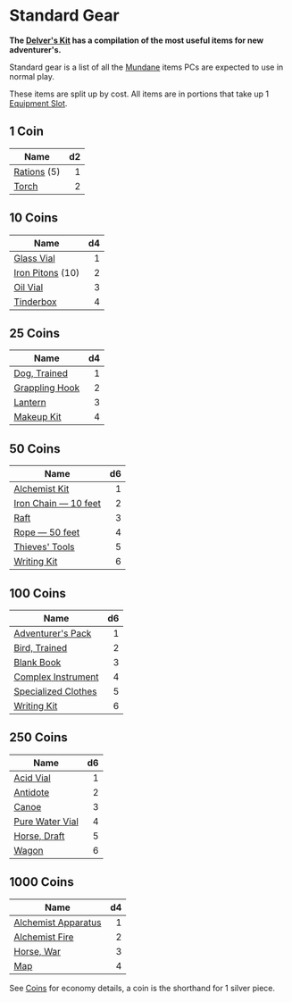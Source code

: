 # Standard Gear

**The [Delver's Kit](Delver's%20Kit.md) has a compilation of the most useful items for new adventurer's.**

Standard gear is a list of all the [Mundane](../Material%20Properties/Mundane%20Property.md) items PCs are expected to use in normal play.

These items are split up by cost. All items are in portions that take up 1 [Equipment Slot](../Equipment%20Slot.md).

## 1 Coin

| Name                              |  d2 |
| --------------------------------- | --: |
| [Rations](1%20Coin/Ration.md) (5) |   1 |
| [Torch](1%20Coin/Torch.md)        |   2 |

## 10 Coins

| Name                                           |  d4 |
| ---------------------------------------------- | --: |
| [Glass Vial](10%20Coins/Glass%20Vial.md)       |   1 |
| [Iron Pitons](10%20Coins/Iron%20Piton.md) (10) |   2 |
| [Oil Vial](10%20Coins/Oil%20Vial.md)           |   3 |
| [Tinderbox](10%20Coins/Tinderbox.md)           |   4 |

## 25 Coins

| Name                                             |  d4 |
| ------------------------------------------------ | --: |
| [Dog, Trained](25%20Coins/Dog,%20Trained.md)     |   1 |
| [Grappling Hook](25%20Coins/Grappling%20Hook.md) |   2 |
| [Lantern](25%20Coins/Lantern.md)                 |   3 |
| [Makeup Kit](25%20Coins/Makeup%20Kit.md)         |   4 |

## 50 Coins

| Name                                                               |  d6 |
| ------------------------------------------------------------------ | --: |
| [Alchemist Kit](50%20Coins/Alchemist%20Kit.md)                     |   1 |
| [Iron Chain — 10 feet](50%20Coins/Iron%20Chain%20—%2010%20feet.md) |   2 |
| [Raft](50%20Coins/Raft.md)                                         |   3 |
| [Rope — 50 feet](50%20Coins/Rope%20—%2050%20feet.md)               |   4 |
| [Thieves' Tools](50%20Coins/Thieves'%20Tools.md)                   |   5 |
| [Writing Kit](50%20Coins/Writing%20Kit.md)                         |   6 |

## 100 Coins

| Name                                                        |  d6 |
| ----------------------------------------------------------- | --: |
| [Adventurer's Pack](100%20Coins/Adventurer's%20Pack.md)     |   1 |
| [Bird, Trained](100%20Coins/Bird,%20Trained.md)             |   2 |
| [Blank Book](100%20Coins/Blank%20Book.md)                   |   3 |
| [Complex Instrument](100%20Coins/Complex%20Instrument.md)   |   4 |
| [Specialized Clothes](100%20Coins/Specialized%20Clothes.md) |   5 |
| [Writing Kit](50%20Coins/Writing%20Kit.md)                  |   6 |

## 250 Coins

| Name                                                  |  d6 |
| ----------------------------------------------------- | --: |
| [Acid Vial](250%20Coins/Acid%20Vial.md)               |   1 |
| [Antidote](250%20Coins/Antidote.md)                   |   2 |
| [Canoe](250%20Coins/Canoe.md)                         |   3 |
| [Pure Water Vial](250%20Coins/Pure%20Water%20Vial.md) |   4 |
| [Horse, Draft](250%20Coins/Horse,%20Draft.md)         |   5 |
| [Wagon](250%20Coins/Wagon.md)                         |   6 |

## 1000 Coins

| Name                                                         |  d4 |
| ------------------------------------------------------------ | --: |
| [Alchemist Apparatus](1000%20Coins/Alchemist%20Apparatus.md) |   1 |
| [Alchemist Fire](1000%20Coins/Alchemist%20Fire.md)           |   2 |
| [Horse, War](1000%20Coins/Horse,%20War.md)                   |   3 |
| [Map](1000%20Coins/Map.md)                                   |   4 |

See [Coins](../../Resources%20for%20GMs/Economy/Coins.md) for economy details, a coin is the shorthand for 1 silver piece.
